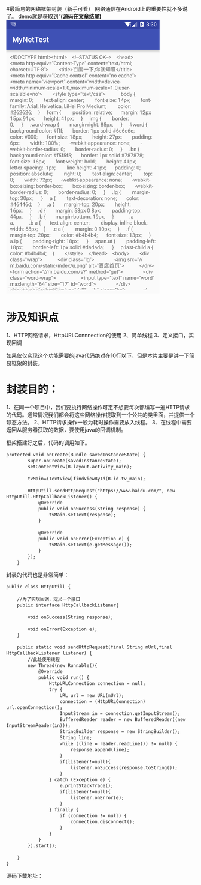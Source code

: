 #最简易的网络框架封装（新手可看）
网络通信在Android上的重要性就不多说了。 demo就是获取到“**(源码在文章结尾)** <img src="https://raw.githubusercontent.com/Double2hao/xujiajia_blog/main/img/16210039196840.png" alt="这里写图片描述">

# 涉及知识点

1、HTTP网络请求，HttpURLConnnection的使用 2、简单线程 3、定义接口，实现回调

如果仅仅实现这个功能需要的java代码绝对在10行以下，但是本片主要是讲一下简易框架的封装。

# 封装目的：

1、在同一个项目中，我们要执行网络操作可定不想要每次都编写一遍HTTP请求的代码。通常情况我们都会将这些网络操作提取到一个公共的类里面，并提供一个静态方法。 2、HTTP请求操作一般为耗时操作需要放入线程。 3、在线程中需要返回从服务器获取的数据，要使用java的回调机制。

框架搭建好之后，代码的调用如下。

```
protected void onCreate(Bundle savedInstanceState) {
        super.onCreate(savedInstanceState);
        setContentView(R.layout.activity_main);

        tvMain=(TextView)findViewById(R.id.tv_main);

        HttpUtill.sendHttpRequest("https://www.baidu.com/", new HttpUtill.HttpCallbackListener() {
            @Override
            public void onSuccess(String response) {
                tvMain.setText(response);
            }

            @Override
            public void onError(Exception e) {
                tvMain.setText(e.getMessage());
            }
        });
    }

```

封装的代码也是非常简单：

```
public class HttpUtill {

    //为了实现回调，定义一个接口
    public interface HttpCallbackListener{

        void onSuccess(String response);

        void onError(Exception e);
    }

    public static void sendHttpRequest(final String mUrl,final HttpCallbackListener listener) {
        //此处使用线程
        new Thread(new Runnable(){
            @Override
            public void run() {
                HttpURLConnection connection = null;
                try {
                    URL url = new URL(mUrl);
                    connection = (HttpURLConnection) url.openConnection();
                    InputStream in = connection.getInputStream();
                    BufferedReader reader = new BufferedReader((new InputStreamReader(in)));
                    StringBuilder response = new StringBuilder();
                    String line;
                    while ((line = reader.readLine()) != null) {
                        response.append(line);
                    }
                    if(listener!=null){
                        listener.onSuccess(response.toString());
                    }
                } catch (Exception e) {
                    e.printStackTrace();
                    if(listener!=null){
                        listener.onError(e);
                    }
                } finally {
                    if (connection != null) {
                        connection.disconnect();
                    }
                }
            }
        }).start();

    }
}

```

源码下载地址：